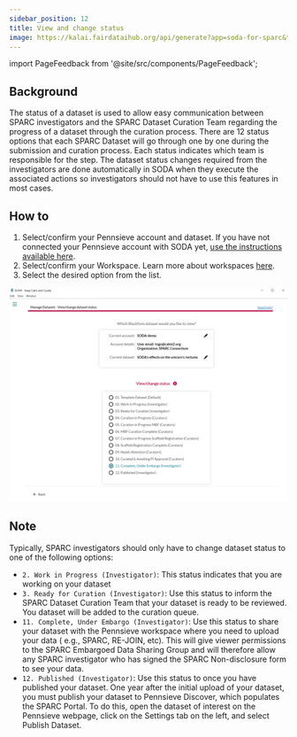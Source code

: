 ```yaml
---
sidebar_position: 12
title: View and change status
image: https://kalai.fairdataihub.org/api/generate?app=soda-for-sparc&title=View%20and%20change%20status&description=Manage%20Dataset&org=fairdataihub
---
```


import PageFeedback from '@site/src/components/PageFeedback';

## Background

The status of a dataset is used to allow easy communication between SPARC investigators and the SPARC Dataset Curation Team regarding the progress of a dataset through the curation process. There are 12 status options that each SPARC Dataset will go through one by one during the submission and curation process. Each status indicates which team is responsible for the step. The dataset status changes required from the investigators are done automatically in SODA when they execute the associated actions so investigators should not have to use this features in most cases.

## How to

1. Select/confirm your Pennsieve account and dataset. If you have not connected your Pennsieve account with SODA yet, [use the instructions available here](../../connecting-to-pennsieve/connecting-with-username-password).
2. Select/confirm your Workspace. Learn more about workspaces [here](../../how-to/how-to-use-workspaces.md).
3. Select the desired option from the list.

![](https://github.com/fairdataihub/SODA-for-SPARC/blob/main/docs/documentation/Manage-datasets/View-change-status/view-change-status.PNG?raw=true)

## Note

Typically, SPARC investigators should only have to change dataset status to one of the following options:

- `2. Work in Progress (Investigator)`: This status indicates that you are working on your dataset
- `3. Ready for Curation (Investigator)`: Use this status to inform the SPARC Dataset Curation Team that your dataset is ready to be reviewed. You dataset will be added to the curation queue.
- `11. Complete, Under Embargo (Investigator)`: Use this status to share your dataset with the Pennsieve workspace where you need to upload your data ( e.g., SPARC, RE-JOIN, etc). This will give viewer permissions to the SPARC Embargoed Data Sharing Group and will therefore allow any SPARC investigator who has signed the SPARC Non-disclosure form to see your data.
- `12. Published (Investigator)`: Use this status to once you have published your dataset. One year after the initial upload of your dataset, you must publish your dataset to Pennsieve Discover, which populates the SPARC Portal. To do this, open the dataset of interest on the Pennsieve webpage, click on the Settings tab on the left, and select Publish Dataset.

<PageFeedback />
